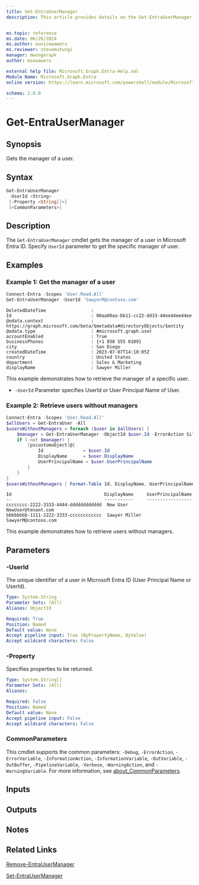 ```yaml
---
title: Get-EntraUserManager
description: This article provides details on the Get-EntraUserManager command.


ms.topic: reference
ms.date: 06/26/2024
ms.author: eunicewaweru
ms.reviewer: stevemutungi
manager: mwongerapk
author: msewaweru

external help file: Microsoft.Graph.Entra-Help.xml
Module Name: Microsoft.Graph.Entra
online version: https://learn.microsoft.com/powershell/module/Microsoft.Graph.Entra/Get-EntraUserManager

schema: 2.0.0
---
```


# Get-EntraUserManager

## Synopsis

Gets the manager of a user.

## Syntax

```powershell
Get-EntraUserManager
 -UserId <String>
 [-Property <String[]>]
 [<CommonParameters>]
```

## Description

The `Get-EntraUserManager` cmdlet gets the manager of a user in Microsoft Entra ID. Specify
`UserId` parameter to get the specific manager of user.

## Examples

### Example 1: Get the manager of a user

```powershell
Connect-Entra -Scopes 'User.Read.All'
Get-EntraUserManager -UserId 'SawyerM@contoso.com'
```

```Output
DeletedDateTime                 :
Id                              : 00aa00aa-bb11-cc22-dd33-44ee44ee44ee
@odata.context                  : https://graph.microsoft.com/beta/$metadata#directoryObjects/$entity
@odata.type                     : #microsoft.graph.user
accountEnabled                  : True
businessPhones                  : {+1 858 555 0109}
city                            : San Diego
createdDateTime                 : 2023-07-07T14:18:05Z
country                         : United States
department                      : Sales & Marketing
displayName                     : Sawyer Miller
```

This example demonstrates how to retrieve the manager of a specific user.

- `-UserId` Parameter specifies UserId or User Principal Name of User.

### Example 2: Retrieve users without managers

```powershell
Connect-Entra -Scopes 'User.Read.All'
$allUsers = Get-EntraUser -All
$usersWithoutManagers = foreach ($user in $allUsers) {
    $manager = Get-EntraUserManager -ObjectId $user.Id -ErrorAction SilentlyContinue
    if (-not $manager) {
        [pscustomobject]@{
            Id               = $user.Id
            DisplayName      = $user.DisplayName
            UserPrincipalName = $user.UserPrincipalName
        }
    }
}
$usersWithoutManagers | Format-Table Id, DisplayName, UserPrincipalName -AutoSize
```

```Output
Id                                   DisplayName     UserPrincipalName
--                                   -----------     -----------------
cccccccc-2222-3333-4444-dddddddddddd  New User       NewUser@tenant.com
bbbbbbbb-1111-2222-3333-cccccccccccc  Sawyer Miller  SawyerM@contoso.com
```

This example demonstrates how to retrieve users without managers.

## Parameters

### -UserId

The unique identifier of a user in Microsoft Entra ID (User Principal Name or UserId).

```yaml
Type: System.String
Parameter Sets: (All)
Aliases: ObjectId

Required: True
Position: Named
Default value: None
Accept pipeline input: True (ByPropertyName, ByValue)
Accept wildcard characters: False
```

### -Property

Specifies properties to be returned.

```yaml
Type: System.String[]
Parameter Sets: (All)
Aliases:

Required: False
Position: Named
Default value: None
Accept pipeline input: False
Accept wildcard characters: False
```

### CommonParameters

This cmdlet supports the common parameters: `-Debug`, `-ErrorAction`, `-ErrorVariable`, `-InformationAction`, `-InformationVariable`, `-OutVariable`, `-OutBuffer`, `-PipelineVariable`, `-Verbose`, `-WarningAction`, and `-WarningVariable`. For more information, see [about_CommonParameters](https://go.microsoft.com/fwlink/?LinkID=113216).

## Inputs

## Outputs

## Notes

## Related Links

[Remove-EntraUserManager](Remove-EntraUserManager.md)

[Set-EntraUserManager](Set-EntraUserManager.md)
